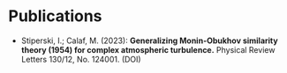 
# Publications

- Stiperski, I.; Calaf, M. (2023): **Generalizing Monin-Obukhov similarity theory (1954) for complex atmospheric turbulence.** Physical Review Letters 130/12, No. 124001. (DOI)
